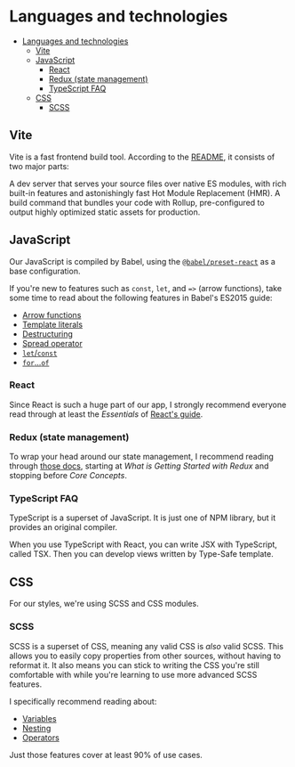 # Languages and technologies

- [Languages and technologies](#languages-and-technologies)
  - [Vite](#vite)
  - [JavaScript](#javascript)
    - [React](#react)
    - [Redux (state management)](#redux-state-management)
    - [TypeScript FAQ](#typescript-faq)
  - [CSS](#css)
    - [SCSS](#scss)

## Vite

Vite is a fast frontend build tool. According to the [README](https://github.com/vitejs/vite/blob/main/README.md), it consists of two major parts:

A dev server that serves your source files over native ES modules, with rich built-in features and astonishingly fast Hot Module Replacement (HMR).
A build command that bundles your code with Rollup, pre-configured to output highly optimized static assets for production.

## JavaScript

Our JavaScript is compiled by Babel, using the [`@babel/preset-react`](https://babeljs.io/docs/en/babel-preset-react) as a base configuration.

If you're new to features such as `const`, `let`, and `=>` (arrow functions), take some time to read about the following features in Babel's ES2015 guide:

- [Arrow functions](https://babeljs.io/learn-es2015/#ecmascript-2015-features-arrows-and-lexical-this)
- [Template literals](https://babeljs.io/learn-es2015/#ecmascript-2015-features-template-strings)
- [Destructuring](https://babeljs.io/learn-es2015/#ecmascript-2015-features-destructuring)
- [Spread operator](https://babeljs.io/learn-es2015/#ecmascript-2015-features-default-rest-spread)
- [`let`/`const`](https://babeljs.io/learn-es2015/#ecmascript-2015-features-let-const)
- [`for`...`of`](https://babeljs.io/learn-es2015/#ecmascript-2015-features-iterators-for-of)

### React

Since React is such a huge part of our app, I strongly recommend everyone read through at least the _Essentials_ of [React's guide](https://reactjs.org/docs/getting-started.html).

### Redux (state management)

To wrap your head around our state management, I recommend reading through [those docs](https://redux.js.org/introduction/getting-started), starting at _What is Getting Started with Redux_ and stopping before _Core Concepts_.

### TypeScript FAQ

TypeScript is a superset of JavaScript. It is just one of NPM library, but it provides an original compiler.

When you use TypeScript with React, you can write JSX with TypeScript, called TSX. Then you can develop views written by Type-Safe template.

## CSS

For our styles, we're using SCSS and CSS modules.

### SCSS

SCSS is a superset of CSS, meaning any valid CSS is _also_ valid SCSS. This allows you to easily copy properties from other sources, without having to reformat it. It also means you can stick to writing the CSS you're still comfortable with while you're learning to use more advanced SCSS features.

I specifically recommend reading about:

- [Variables](http://sass-lang.com/guide#topic-2)
- [Nesting](http://sass-lang.com/guide#topic-3)
- [Operators](http://sass-lang.com/guide#topic-8)

Just those features cover at least 90% of use cases.
